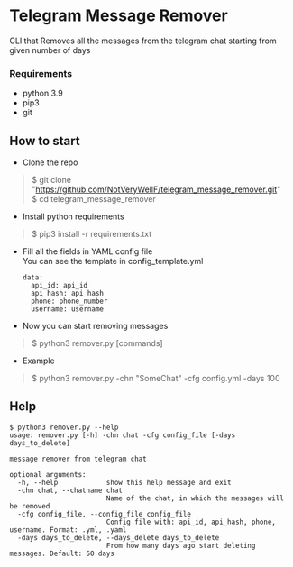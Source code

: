# Telegram Message Remover
CLI that Removes all the messages from the telegram chat starting from given number of days

### Requirements
- python 3.9
- pip3
- git

## How to start
- Clone the repo
> $ git clone "https://github.com/NotVeryWellF/telegram_message_remover.git" \
> $ cd telegram_message_remover
- Install python requirements
> $ pip3 install -r requirements.txt
  - Fill all the fields in YAML config file \
    You can see the template in config_template.yml
    ```
    data:
      api_id: api_id
      api_hash: api_hash
      phone: phone_number
      username: username
    ```
  - Now you can start removing messages
> $ python3 remover.py [commands]
- Example
> $ python3 remover.py -chn "SomeChat" -cfg config.yml -days 100

## Help
```
$ python3 remover.py --help
usage: remover.py [-h] -chn chat -cfg config_file [-days days_to_delete]

message remover from telegram chat

optional arguments:
  -h, --help            show this help message and exit
  -chn chat, --chatname chat
                        Name of the chat, in which the messages will be removed
  -cfg config_file, --config_file config_file
                        Config file with: api_id, api_hash, phone, username. Format: .yml, .yaml
  -days days_to_delete, --days_delete days_to_delete
                        From how many days ago start deleting messages. Default: 60 days

```